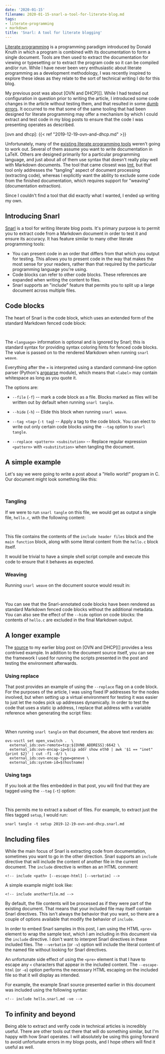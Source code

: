 ```yaml
---
date: '2020-01-15'
filename: 2020-01-15-snarl-a-tool-for-literate-blog.md
tags:
- literate-programming
- markdown
title: 'Snarl: A tool for literate blogging'
---
```


[Literate programming][] is a programming paradigm introduced by Donald Knuth in which a program is combined with its documentation to form a single document. Tools are then used to extract the documentation for viewing or typesetting or to extract the program code so it can be compiled and/or run. While I have never been very enthusiastic about literate programming as a development methodology, I was recently inspired to explore these ideas as they relate to the sort of technical writing I do for this blog.

[literate programming]: https://en.wikipedia.org/wiki/Literate_programming

My previous post was about [OVN and DHCP][]. While I had tested out configuration in question prior to writing the article, I introduced some code changes in the article without testing them, and that resulted in some [dumb errors][]. It occurred to me that some of the same tooling that had been designed for literate programming may offer a mechanism by which I could extract and test code in my blog posts to ensure that the code I was presenting operates as described.

[dumb errors]: https://github.com/larsks/blog.oddbit.com/issues/8#issuecomment-572824924
[ovn and dhcp]: {{< ref "2019-12-19-ovn-and-dhcp.md" >}}

Unfortunately, many of the [existing literate programming tools][tools] weren't going to work out. Several of them assume you want to write documentation in LaTeX. Others are designed primarily for a particular programming language, and just about all of them use syntax that doesn't really play well with Markdown documents. The tool that came closest was [lmt][], but that tool only addresses the "tangling" aspect of document processing (extracting code), whereas I explicitly want the ability to exclude some code from the finished documentation, which requires support for "weaving" (documentation extraction).

[lmt]: https://github.com/driusan/lmt
[tools]: http://www.literateprogramming.com/tools.html

Since I couldn't find a tool that did exactly what I wanted, I ended up writing my own.

## Introducing Snarl

[Snarl][] is a tool for writing literate blog posts. It's primary purpose is to permit you to extract code from a Markdown document in order to test it and ensure its accuracy. It has feature similar to many other literate programming tools:

- You can present code in an order that differs from that which you output for testing. This allows you to present code in the way that makes the most sense for your readers, rather than that required by the particular programming language you're using.
- Code blocks can refer to other code blocks. These references are expanded when writing the content to files.
- Snarl supports an "include" feature that permits you to split up a large document across multiple files.

[snarl]: https://github.com/larsks/snarl

## Code blocks

The heart of Snarl is the code block, which uses an extended form of the standard Markdown fenced code block:

<pre>
<!-- include syntax.txt -ve -->
</pre>

The `<language>` information is optional and is ignored by Snarl; this is standard syntax for providing syntax coloring hints for fenced code blocks. The value is passed on to the rendered Markdown when running `snarl weave`.

Everything after the `=` is interpreted using a standard command-line option parser (Python's [argparse][] module), which means that `<label>` may contain whitespace as long as you quote it.

The options are:

- `--file` (`-f`) -- mark a code block as a file. Blocks marked as files will be written out by default when running `snarl tangle`.

- `--hide` (`-h`) -- Elide this block when running `snarl weave`.

- `--tag <tag>` (`-t tag`) -- Apply a tag to the code block. You can elect to write out only certain code blocks using the `--tag` option to `snarl tangle`.

- `--replace <pattern> <subsitution>` -- Replace regular expression `<pattern>` with `<substitution>` when tangling the document.

[argparse]: https://docs.python.org/3/library/argparse.html

## A simple example

Let's say we were going to write a post about a "Hello world!" program in C.  Our document might look something like this:

<pre>
<!-- include hello.snarl.md -ve -->
</pre>

### Tangling

If we were to run `snarl tangle` on this file, we would get as output a single file, `hello.c`, with the following content:

<pre>
<!-- include hello.c -ve -->
</pre>

This file contains the contents of the `include header files` block and the `main function` block, along with some literal content from the `hello.c` block itself.

It would be trivial to have a simple shell script compile and execute this code to ensure that it behaves as expected.

### Weaving

Running `snarl weave` on the document source would result in:

<pre>
<!-- include hello.md -ve -->
</pre>

You can see that the Snarl-annotated code blocks have been rendered as standard Markdown fenced code blocks without the additional metadata. You can also see the effect of the `--hide` option on code blocks: the contents of `hello.c` are excluded in the final Markdown output.

## A longer example

The [source][] to my earlier blog post on [OVN and DHCP][] provides a less contrived example. In addition to the document source itself, you can see the framework I used for running the scripts presented in the post and testing the environment afterwards.

### Using replace

That post provides an example of using the `--replace` flag on a code block. For the purposes of the article, I was using fixed IP addresses for the nodes involved, but when setting up a virtual environment for testing it was easier to just let the nodes pick up addresses dynamically. In order to test the code that uses a static ip address, I replace that address with a variable reference when generating the script files:

<pre>
<!-- include replace-example.txt -ve -->
</pre>

When running `snarl tangle` on that document, the above text renders as:

```
ovs-vsctl set open_vswitch .  \
  external_ids:ovn-remote=tcp:${OVN0_ADDRESS}:6642 \
  external_ids:ovn-encap-ip=$(ip addr show eth0 | awk '$1 == "inet" {print $2}' | cut -f1 -d/) \
  external_ids:ovn-encap-type=geneve \
  external_ids:system-id=$(hostname)
```

### Using tags

If you look at the files embedded in that post, you will find that they are tagged using the `--tag` (`-t`) option:

<pre>
<!-- include tag-example.txt -ve -->
</pre>

This permits me to extract a subset of files. For example, to extract just the files tagged `setup`, I would run:

```
snarl tangle -t setup 2019-12-19-ovn-and-dhcp.snarl.md
```

[source]: https://raw.githubusercontent.com/larsks/blog.oddbit.com-snarl/master/ovn-and-dhcp/2019-12-19-ovn-and-dhcp.snarl.md

## Including files

While the main focus of Snarl is extracting code from documentation, sometimes you want to go in the other direction. Snarl supports an `include` directive that will include the content of another file in the current document. The `include` directive is written as an HTML comment:

```
<!-- include <path> [--escape-html] [--verbatim] -->
```

A simple example might look like:

```
<!-- include anotherfile.md -->
```

By default, the file contents will be processed as if they were part of the existing document. That means that your included file may itself contain Snarl directives. This isn't always the behavior that you want, so there are a couple of options available that modify the behavior of `include`.

In order to embed Snarl samples in this post, I am using the HTML `<pre>` element to wrap the sample text, which I am including in this document via the `include` directive. I don't want to interpret Snarl directives in these included files.  The `--verbatim` (or `-v`) option will include the literal content of the named file without looking for Snarl directives.

An unfortunate side effect of using the `<pre>` element is that I have to escape any `<` characters that appear in the included content. The `--escape-html` (or `-e`) option performs the necessary HTML escaping on the included file so that it will display as intended.

For example, the example Snarl source presented earlier in this document was included using the following syntax:

```
<!-- include hello.snarl.md -ve -->
```

## To infinity and beyond

Being able to extract and verify code in technical articles is incredibly useful. There are other tools out there that will do something similar, but I'm happy with how Snarl operates. I will absolutely be using this going forward to avoid unfortunate errors in my blogs posts, and I hope others will find it useful as well.
